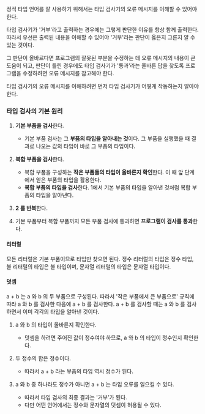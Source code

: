 정적 타입 언어를 잘 사용하기 위해서는 타입 검사기의 오류 메시지를 이해할 수 있어야 한다.

타입 검사기가 '거부'라고 출력하는 경우에는 그렇게 판단한 이유를 항상 함께 출력한다.
따라서 우선은 출력된 내용을 이해할 수 있어야 '거부'라는 판단이 옳은지 그른지 알 수 있는 것이다.

그 판단이 올바르다면 프로그램의 잘못된 부분을 수정하는 데 오류 메시지의 내용이 큰 도움이 되고,
판단이 틀린 경우에도 타입 검사기가 '통과'라는 올바른 답을 찾도록 프로그램을 수정하려면 오류 메시지를 참고해야 한다.

타입 검사기의 오류 메시지를 이해하려면 먼저 타입 검사기가 어떻게 작동하는지 알아야 한다.

### 타입 검사의 기본 원리

1. **기본 부품을 검사**한다.
   - 기본 부품 검사는 그 **부품의 타입을 알아내는 것**이다.
     그 부품을 실행했을 때 결과로 나오는 값의 타입이 바로 그 부품의 타입이다.

2. **복합 부품을 검사**한다.
	- 복합 부품을 구성하는 **작은 부품들의 타입이 올바른지 확인**한다.
	  이 때 앞 단계에서 얻은 부품의 타입을 활용한다.
	- **복합 부품의 타입을 검사**한다.
	  1에서 기본 부품의 타입을 알아낸 것처럼 복합 부품의 타입을 알아낸다.

3. **2 를 반복**한다.

4. 기본 부품부터 복합 부품까지 모든 부품 검사에 통과하면 **프로그램이 검사를 통과**한다.

#### 리터럴

모든 리터럴은 기본 부품이므로 타입만 찾으면 된다.
정수 리터럴의 타입은 정수 타입, 불 리터럴의 타입은 불 타입이며, 문자열 리터럴의 타입은 문자열 타입이다.

#### 덧셈

a + b 는 a 와 b 의 두 부품으로 구성된다.
따라서 '작은 부품에서 큰 부품으로' 규칙에 따라 a 와 b 를 검사한 다음에 a + b 를 검사한다.
a + b 를 검사할 때는 a 와 b 를 검사하면서 이미 각각의 타입을 알아낸 것이다.

1. a 와 b 의 타입이 올바른지 확인한다.
   - 덧셈을 하려면 주어진 값이 정수여야 하므로, a 와 b 의 타입이 정수인지 확인한다.

2. 두 정수의 합은 정수이다.
   - 따라서 a + b 라는 부품의 타입 역시 정수가 된다.

3. a 와 b 중 하나라도 정수가 아니면 a + b 는 타입 오류를 일으킬 수 있다.
   - 따라서 타입 검사의 최종 결과는 '거부'가 된다.
   - 다만 어떤 언어에서는 정수와 문자열의 덧셈이 허용될 수 있다.